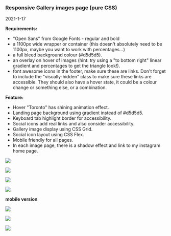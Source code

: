 ### Responsive Gallery images page (pure CSS)

2021-1-17

**Requirements:**

- "Open Sans" from Google Fonts - regular and bold
- a 1100px wide wrapper or container (this doesn't absolutely need to be 1100px, maybe you want to work with percentages...)
- a full bleed background colour (#d5d5d5).
- an overlay on hover of images (hint: try using a "to bottom right" linear gradient and percentages to get the triangle look!).
- font awesome icons in the footer, make sure these are links. Don't forget to include the "visually-hidden" class to make sure these links are accessible. They should also have a hover state, it could be a colour change or something else, or a combination.

**Feature:**

- Hover "Toronto" has shining animation effect.
- Landing page background using gradient instead of #d5d5d5.
- Keyboard tab highlight border for accessibility.
- Social icons add real links and also consider accessibility.
- Gallery image display using CSS Grid.
- Social icon layout using CSS Flex.
- Mobile friendly for all pages.
- In each image page, there is a shadow effect and link to my instagram home page.

![](2021-01-17-19-41-33.png)
<br>

![](2021-01-17-12-12-13.png)
<br>

![](2021-01-17-17-58-16.png)
<br>

![](2021-01-17-17-59-08.png)

**mobile version**
<br>

![](2021-01-17-12-13-59.png)
<br>

![](2021-01-17-19-36-29.png)
<br>

![](2021-01-17-19-42-39.png)
